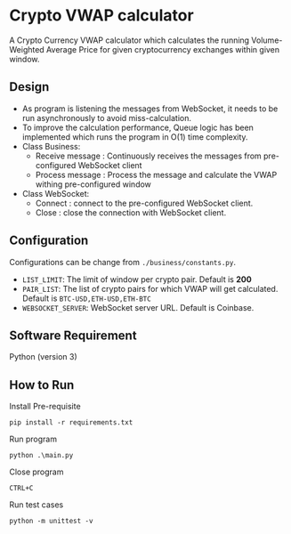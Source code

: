 # Crypto VWAP calculator
A Crypto Currency VWAP calculator which calculates the running Volume-Weighted Average Price for given cryptocurrency exchanges within given window. 

## Design
* As program is listening the messages from WebSocket, it needs to be run asynchronously to avoid miss-calculation.
* To improve the calculation performance, Queue logic has been implemented which runs the program in O(1) time complexity.
* Class Business:
  * Receive message : Continuously receives the messages from pre-configured WebSocket client
  * Process message : Process the message and calculate the VWAP withing pre-configured window
* Class WebSocket:
  * Connect : connect to the pre-configured WebSocket client.
  * Close : close the connection with WebSocket client.

## Configuration
Configurations can be change from `./business/constants.py`.
* `LIST_LIMIT`: The limit of window per crypto pair. Default is **200**
* `PAIR_LIST`: The list of crypto pairs for which VWAP will get calculated. Default is `BTC-USD,ETH-USD,ETH-BTC`
* `WEBSOCKET_SERVER`: WebSocket server URL. Default is Coinbase.

## Software Requirement
Python (version 3)

## How to Run
Install Pre-requisite
```
pip install -r requirements.txt
```
Run program 
```
python .\main.py
``` 
Close program
```
CTRL+C
```
Run test cases
```
python -m unittest -v
```

